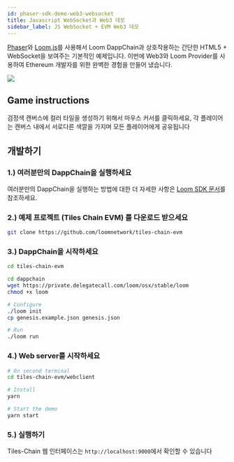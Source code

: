 ```yaml
---
id: phaser-sdk-demo-web3-websocket
title: Javascript WebSocket과 Web3 데모
sidebar_label: JS WebSocket + EVM Web3 데모
---
```

[Phaser](http://phaser.io)와 [Loom.js](https://github.com/loomnetwork/loom-js)를 사용해서 Loom DappChain과 상호작용하는 간단한 HTML5 + WebSocket을 보여주는 기본적인 예제입니다. 이번에 Web3와 Loom Provider를 사용하여 Ethereum 개발자를 위한 완벽한 경험을 만들어 냈습니다.

![](/developers/img/websocket_evm.gif)

## Game instructions

검정색 캔버스에 컬러 타일을 생성하기 위해서 마우스 커서를 클릭하세요, 각 플레이어는 캔버스 내에서 서로다른 색깔을 가지며 모든 플레이어에게 공유됩니다

## 개발하기

### 1.) 여러분만의 DappChain을 실행하세요

여러분만의 DappChain을 실행하는 방법에 대한 더 자세한 사항은 [Loom SDK 문서](https://loomx.io/developers/docs/en/prereqs.html)를 참조하세요.

### 2.) 예제 프로젝트 (Tiles Chain EVM) 를 다운로드 받으세요

```bash
git clone https://github.com/loomnetwork/tiles-chain-evm
```

### 3.) DappChain을 시작하세요

```bash
cd tiles-chain-evm

cd dappchain
wget https://private.delegatecall.com/loom/osx/stable/loom
chmod +x loom

# Configure
./loom init
cp genesis.example.json genesis.json

# Run
./loom run
```

### 4.) Web server를 시작하세요

```bash
# On second terminal
cd tiles-chain-evm/webclient

# Install
yarn

# Start the demo
yarn start
```

### 5.) 실행하기

Tiles-Chain 웹 인터페이스는 `http://localhost:9000`에서 확인할 수 있습니다